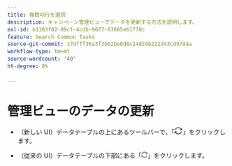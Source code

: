 ```yaml
---
title: 複数の行を選択
description: キャンペーン管理ビューでデータを更新する方法を説明します。
exl-id: b1103f02-89cf-4cdb-9077-03685e61778c
feature: Search Common Tasks
source-git-commit: 17dfff36a3f3b62be0d8c24d24b222d43cd97d4a
workflow-type: tm+mt
source-wordcount: '40'
ht-degree: 0%

---
```


# 管理ビューのデータの更新

* （新しい UI）データテーブルの上にあるツールバーで、「![&#x200B; 更新 &#x200B;](/help/search-social-commerce/assets/refresh-new.png)」をクリックします。

* （従来の UI）データテーブルの下部にある「![&#x200B; 更新 &#x200B;](/help/search-social-commerce/assets/refresh.png)」をクリックします。
